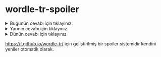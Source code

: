 # wordle-tr-spoiler

<details>
  <summary>Bugünün cevabı için tıklayınız.</summary>
  <br>
    <b> güğüm </b>
</details>

<details>
  <summary>Yarının cevabı için tıklayınız</summary>
  <br>
   <b> zıbın </b>
</details>

<details>
  <summary>Dünün cevabı için tıklayınız </summary>
  <br>
  <b> şüphe </b>
</details>

https://f.github.io/wordle-tr/ için geliştirilmiş bir spoiler sistemidir kendini yeniler otomatik olarak.

